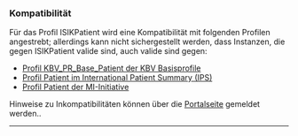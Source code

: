 ### Kompatibilität

Für das Profil ISIKPatient wird eine Kompatibilität mit folgenden Profilen angestrebt; allerdings kann nicht sichergestellt werden, dass Instanzen, die gegen ISIKPatient valide sind, auch valide sind gegen:
* [Profil KBV_PR_Base_Patient der KBV Basisprofile](https://fhir.kbv.de/StructureDefinition/KBV_PR_Base_Patient)
* [Profil Patient im International Patient Summary (IPS)](https://hl7.org/fhir/uv/ips/StructureDefinition-Patient-uv-ips.html)
* [Profil Patient der MI-Initiative](https://www.medizininformatik-initiative.de/fhir/core/modul-person/StructureDefinition/Patient)

Hinweise zu Inkompatibilitäten können über die [Portalseite](https://service.gematik.de/servicedesk/customer/portal/16) gemeldet werden..

---
